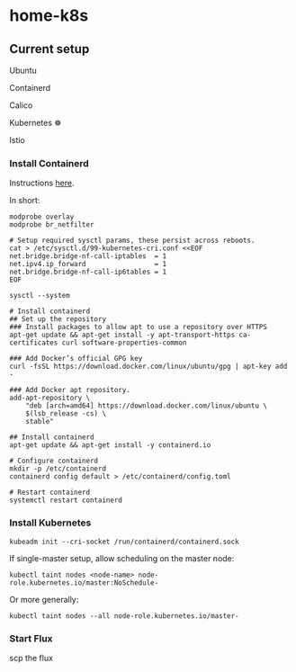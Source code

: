 # home-k8s

## Current setup
Ubuntu

Containerd

Calico

Kubernetes ☸

Istio

### Install Containerd

Instructions [here](https://kubernetes.io/docs/setup/cri/#containerd).

In short:
```
modprobe overlay
modprobe br_netfilter

# Setup required sysctl params, these persist across reboots.
cat > /etc/sysctl.d/99-kubernetes-cri.conf <<EOF
net.bridge.bridge-nf-call-iptables  = 1
net.ipv4.ip_forward                 = 1
net.bridge.bridge-nf-call-ip6tables = 1
EOF

sysctl --system

# Install containerd
## Set up the repository
### Install packages to allow apt to use a repository over HTTPS
apt-get update && apt-get install -y apt-transport-https ca-certificates curl software-properties-common

### Add Docker’s official GPG key
curl -fsSL https://download.docker.com/linux/ubuntu/gpg | apt-key add -

### Add Docker apt repository.
add-apt-repository \
    "deb [arch=amd64] https://download.docker.com/linux/ubuntu \
    $(lsb_release -cs) \
    stable"

## Install containerd
apt-get update && apt-get install -y containerd.io

# Configure containerd
mkdir -p /etc/containerd
containerd config default > /etc/containerd/config.toml

# Restart containerd
systemctl restart containerd
```

### Install Kubernetes

```
kubeadm init --cri-socket /run/containerd/containerd.sock
```

If single-master setup, allow scheduling on the master node:
```
kubectl taint nodes <node-name> node-role.kubernetes.io/master:NoSchedule-
```

Or more generally:
```
kubectl taint nodes --all node-role.kubernetes.io/master-
```







### Start Flux

scp the flux 